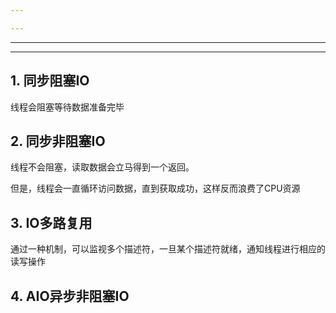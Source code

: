 ```yaml
---

---
```


***

***

## 1. 同步阻塞IO

线程会阻塞等待数据准备完毕



## 2. 同步非阻塞IO

线程不会阻塞，读取数据会立马得到一个返回。

但是，线程会一直循环访问数据，直到获取成功，这样反而浪费了CPU资源



## 3. IO多路复用

通过一种机制，可以监视多个描述符，一旦某个描述符就绪，通知线程进行相应的读写操作



## 4. AIO异步非阻塞IO


